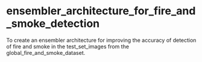 # ensembler_architecture_for_fire_and_smoke_detection
To create an ensembler architecture for improving the accuracy of detection of fire and smoke in the test_set_images from the global_fire_and_smoke_dataset. 
